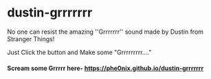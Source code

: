 # dustin-grrrrrrr 
No one can resist the amazing ''Grrrrrrr'' sound made by Dustin from Stranger Things! 

Just Click the button and Make some "Grrrrrrrrr...."

#### Scream some Grrrrr here- https://phe0nix.github.io/dustin-grrrrrrr 
